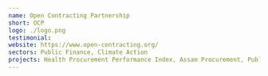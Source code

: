 ```yaml
---
name: Open Contracting Partnership
short: OCP
logo: ./logo.png
testimonial:
website: https://www.open-contracting.org/
sectors: Public Finance, Climate Action
projects: Health Procurement Performance Index, Assam Procurement, Public Procurement, Intelligent Data Solution for Disaster Risk Reduction
---
```

